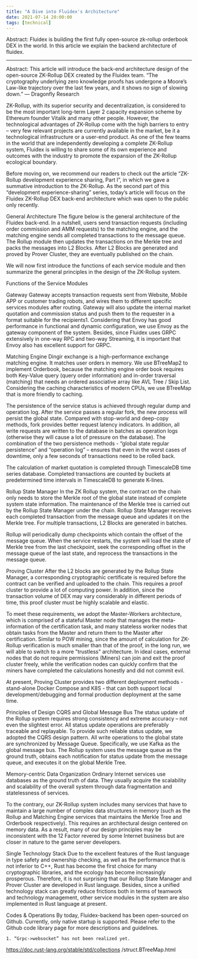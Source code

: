 ```yaml
---
title: "A Dive into Fluidex's Architecture"
date: 2021-07-14 20:00:00
tags: [technical]
---
```


Abstract: Fluidex is building the first fully open-source zk-rollup orderbook DEX in the world. In this article we explain the backend architecture of  fluidex.


---

Abstract: This article will introduce the back-end architecture design of the open-source ZK-Rollup DEX created by the Fluidex team.
“The cryptography underlying zero knowledge proofs has undergone a Moore’s Law-like trajectory over the last few years, and it shows no sign of slowing down.”
— Dragonfly Research


ZK-Rollup, with its superior security and decentralization, is considered to be the most important long-term Layer 2 capacity expansion scheme by Ethereum founder Vitalik and many other people. However, the technological advantages of ZK-Rollup come with the high barriers to entry – very few relevant projects are currently available in the market, be it a technological infrastructure or a user-end product. As one of the few teams in the world that are independently developing a complete ZK-Rollup system, Fluidex is willing to share some of its own experience and outcomes with the industry to promote the expansion of the ZK-Rollup ecological boundary.

Before moving on, we recommend our readers to check out the article “ZK-Rollup development experience sharing, Part I”, in which we gave a summative introduction to the ZK-Rollup. As the second part of this “development experience-sharing” series, today’s article will focus on the Fluidex ZK-Rollup DEX back-end architecture which was open to the public only recently.


General Architecture
The figure below is the general architecture of the Fluidex back-end. In a nutshell, users send transaction requests (including order commission and AMM requests) to the matching engine, and the matching engine sends all completed transactions to the message queue. The Rollup module then updates the transactions on the Merkle tree and packs the messages into L2 Blocks. After L2 Blocks are generated and proved by Prover Cluster, they are eventually published on the chain.

We will now first introduce the functions of each service module and then summarize the general principles in the design of the ZK-Rollup system.

Functions of the Service Modules

 Gateway
Gateway accepts transaction requests sent from Website, Mobile APP or customer trading robots, and wires them to different specific services modules after routing. Gateway will also update the internal market quotation and commission status and push them to the requester in a format suitable for the recipients1. Considering that Envoy has good performance in functional and dynamic configuration, we use Envoy as the gateway component of the system. Besides, since Fluidex uses GRPC extensively in one-way RPC and two-way Streaming, it is important that Envoy also has excellent support for GRPC.

Matching Engine
Dingir exchange is a high-performance exchange matching engine. It matches user orders in memory. We use BTreeMap2 to implement Orderbook, because the matching engine order book requires both Key-Value query (query order information) and in-order traversal (matching) that needs an ordered associative array like AVL Tree / Skip List. Considering the caching characteristics of modern CPUs, we use BTreeMap that is more friendly to caching.


The persistence of the service status is achieved through regular dump and operation log. After the service passes a regular fork, the new process will persist the global state. Compared with stop-world and deep-copy methods, fork provides better request latency indicators. In addition, all write requests are written to the database in batches as operation logs (otherwise they will cause a lot of pressure on the database). The combination of the two persistence methods - “global state regular persistence” and “operation log” – ensures that even in the worst cases of downtime, only a few seconds of transactions need to be rolled back.

The calculation of market quotation is completed through TimescaleDB time series database. Completed transactions are counted by buckets at predetermined time intervals in TimescaleDB to generate K-lines.

Rollup State Manager
In the ZK Rollup system, the contract on the chain only needs to store the Merkle root of the global state instead of complete system state information. The maintenance of the Merkle tree is carried out by the Rollup State Manager under the chain. Rollup State Manager receives each completed transaction from the message queue and updates it on the Merkle tree. For multiple transactions, L2 Blocks are generated in batches.


Rollup will periodically dump checkpoints which contain the offset of the message queue. When the service restarts, the system will load the state of Merkle tree from the last checkpoint, seek the corresponding offset in the message queue of the last state, and reprocess the transactions in the message queue.

Proving Cluster
After the L2 blocks are generated by the Rollup State Manager, a corresponding cryptographic certificate is required before the contract can be verified and uploaded to the chain. This requires a proof cluster to provide a lot of computing power. In addition, since the transaction volume of DEX may vary considerably in different periods of time, this proof cluster must be highly scalable and elastic.

To meet these requirements, we adopt the Master-Workers architecture, which is comprised of a stateful Master node that manages the meta-information of the certification task, and many stateless worker nodes that obtain tasks from the Master and return them to the Master after certification. Similar to POW mining, since the amount of calculation for ZK-Rollup verification is much smaller than that of the proof, in the long run, we will able to switch to a more "trustless" architecture. In ideal cases, external nodes that do not require permissions (Miners) can join and exit the proof cluster freely, while the verification nodes can quickly confirm that the miners have completed the calculations honestly and did not commit evil.

At present, Proving Cluster provides two different deployment methods - stand-alone Docker Compose and K8S - that can both support local development/debugging and formal production deployment at the same time.

Principles of Design
CQRS and Global Message Bus
The status update of the Rollup system requires strong consistency and extreme accuracy – not even the slightest error. All status update operations are preferably traceable and replayable. To provide such reliable status update, we adopted the CQRS design pattern. All write operations to the global state are synchronized by Message Queue. Specifically, we use Kafka as the global message bus. The Rollup system uses the message queue as the ground truth, obtains each notification for status update from the message queue, and executes it on the global Merkle Tree.

Memory-centric Data Organization
Ordinary Internet services use databases as the ground truth of data. They usually acquire the scalability and scalability of the overall system through data fragmentation and statelessness of services.

To the contrary, our ZK-Rollup system includes many services that have to maintain a large number of complex data structures in memory (such as the Rollup and Matching Engine services that maintains the Merkle Tree and Orderbook respectively). This requires an architectural design centered on memory data. As a result, many of our design principles may be inconsistent with the 12 Factor revered by some Internet business but are closer in nature to the game server developers.

Single Technology Stack
Due to the excellent features of the Rust language in type safety and ownership checking, as well as the performance that is not inferior to C++, Rust has become the first choice for many cryptographic libraries, and the ecology has become increasingly prosperous. Therefore, it is not surprising that our Rollup State Manager and Prover Cluster are developed in Rust language. Besides, since a unified technology stack can greatly reduce frictions both in terms of teamwork and technology management, other service modules in the system are also implemented in Rust language at present.

Codes & Operations
By today, Fluidex-backend has been open-sourced on Github. Currently, only native startup is supported. Please refer to the Github code library page for more descriptions and guidelines.

    1. “Grpc->websocket” has not been realized yet.
https://doc.rust-lang.org/stable/std/collections
/struct.BTreeMap.html